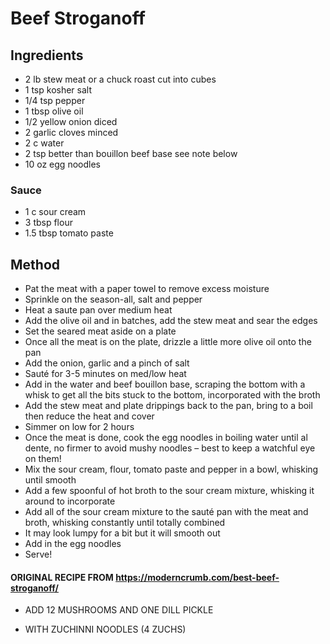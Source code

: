 # Beef Stroganoff

## Ingredients

* 2 lb stew meat or a chuck roast cut into cubes
* 1 tsp kosher salt
* 1/4 tsp pepper
* 1 tbsp olive oil
* 1/2 yellow onion diced
* 2 garlic cloves minced 
* 2 c water
* 2 tsp better than bouillon beef base see note below
* 10 oz egg noodles

### Sauce

* 1 c sour cream
* 3 tbsp flour
* 1.5 tbsp tomato paste

## Method
 
* Pat the meat with a paper towel to remove excess moisture
* Sprinkle on the season-all, salt and pepper
* Heat a saute pan over medium heat 
* Add the olive oil and in batches, add the stew meat and sear the edges
* Set the seared meat aside on a plate
* Once all the meat is on the plate, drizzle a little more olive oil onto the pan
* Add the onion, garlic and a pinch of salt
* Sauté for 3-5 minutes on med/low heat
* Add in the water and beef bouillon base, scraping the bottom with a whisk to get all the bits stuck to the bottom, incorporated with the broth
* Add the stew meat and plate drippings back to the pan, bring to a boil then reduce the heat and cover
* Simmer on low for 2 hours
* Once the meat is done, cook the egg noodles in boiling water until al dente, no firmer to avoid mushy noodles – best to keep a watchful eye on them!
* Mix the sour cream, flour, tomato paste and pepper in a bowl, whisking until smooth
* Add a few spoonful of hot broth to the sour cream mixture, whisking it around to incorporate
* Add all of the sour cream mixture to the sauté pan with the meat and broth, whisking constantly until totally combined
* It may look lumpy for a bit but it will smooth out
* Add in the egg noodles
* Serve!
     
#### ORIGINAL RECIPE FROM https://moderncrumb.com/best-beef-stroganoff/
    
* ADD 12 MUSHROOMS AND ONE DILL PICKLE
    

    
* WITH ZUCHINNI NOODLES (4 ZUCHS)
    
